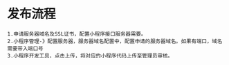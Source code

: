 # 发布流程
    1.申请服务器域名及SSL证书，配置小程序接口服务器需要。
    2.小程序管理-》配置服务器，服务器域名配置中，配置申请的服务器域名。如果有端口，域名需要带入端口号
    3.小程序开发工具，点击上传，将对应的小程序代码上传至管理员审核。